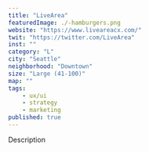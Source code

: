 ```yaml
---
title: "LiveArea"
featuredImage: ./-hamburgers.png
website: "https://www.liveareacx.com/"
twit: "https://twitter.com/LiveArea"
inst: ""
category: "L"
city: "Seattle"
neighborhood: "Downtown"
size: "Large (41-100)"
map: ""
tags:
    - ux/ui
    - strategy
    - marketing
published: true
---
```


Description
